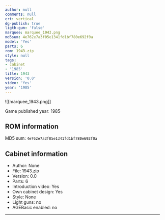 ```yaml
---
author: null
comments: null
crt: vertical
dg-publish: true
ligth-gun: 'false'
marquee: marquee_1943.png
md5sum: 4e762e7a3f05e1341fd1bf780e692f0a
model: 'Yes'
parts: 6
rom: 1943.zip
style: null
tags:
- cabinet
- '1985'
title: 1943
version: '0.0'
video: 'Yes'
year: '1985'
---
```


![[marquee_1943.png]]

Game published year: 1985

## ROM information

MD5 sum: `4e762e7a3f05e1341fd1bf780e692f0a` 

## Cabinet information

- Author: None
- File: 1943.zip
- Version: 0.0
- Parts: 6
- Introduction video: Yes
- Own cabinet design: Yes
- Style: None
- Light guns: no
- AGEBasic enabled: no

---
